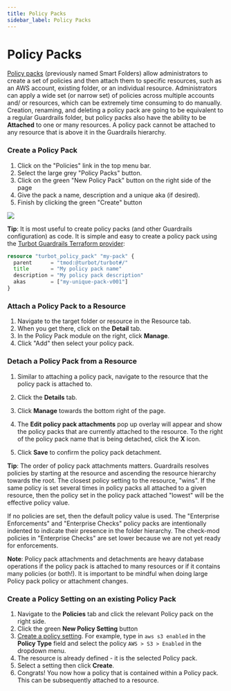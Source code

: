 ```yaml
---
title: Policy Packs
sidebar_label: Policy Packs
---
```


# Policy Packs

[Policy packs](concepts/resources/policy-packs) (previously named Smart Folders) 
allow administrators to create a set of policies and then attach them to specific 
resources, such as an AWS account, existing folder, or an individual resource. 
Administrators can apply a wide set (or narrow set) of policies across multiple 
accounts and/ or resources, which can be extremely time consuming to do manually. 
Creation, renaming, and deleting a policy pack are going to be equivalent to a 
regular Guardrails folder, but policy packs also have the ability to be **Attached** 
to one or many resources. A policy pack cannot be attached to any resource that 
is above it in the Guardrails hierarchy.

### Create a Policy Pack
1. Click on the "Policies" link in the top menu bar.
1. Select the large grey "Policy Packs" button.
1. Click on the green "New Policy Pack" button on the right side of the page
1. Give the pack a name, description and a unique aka (if desired).
1. Finish by clicking the green "Create" button

![](/images/docs/guardrails/policy-page.png)

**Tip**: It is most useful to create policy packs (and other Guardrails configuration) 
as code. It is simple and easy to create a policy pack using the 
[Turbot Guardrails Terraform provider](https://registry.terraform.io/providers/turbot/turbot/latest/docs):

```tf
resource "turbot_policy_pack" "my-pack" {
  parent      = "tmod:@turbot/turbot#/"
  title       = "My policy pack name"
  description = "My policy pack description"
  akas        = ["my-unique-pack-v001"]
}
```

### Attach a Policy Pack to a Resource

1. Navigate to the target folder or resource in the Resource tab.
2. When you get there, click on the **Detail** tab.
3. In the Policy Pack module on the right, click **Manage**.
4. Click "Add" then select your policy pack.

### Detach a Policy Pack from a Resource

1. Similar to attaching a policy pack, navigate to the resource that the policy
   pack is attached to.

2. Click the **Details** tab.

3. Click **Manage** towards the bottom right of the page.

4. The **Edit policy pack attachments** pop up overlay will appear and show the
   policy packs that are currently attached to the resource. To the right of
   the policy pack name that is being detached, click the **X** icon.

5. Click **Save** to confirm the policy pack detachment.

**Tip**: The order of policy pack attachments matters. Guardrails resolves policies
by starting at the resource and ascending the resource hierarchy towards the
root. The closest policy setting to the resource, "wins". If the same policy is
set several times in policy packs all attached to a given resource, then the
policy set in the policy pack attached "lowest" will be the effective policy
value.

If no policies are set, then the default policy value is used. The "Enterprise
Enforcements" and "Enterprise Checks" policy packs are intentionally indented
to indicate their presence in the folder hierarchy. The check-mod policies in
"Enterprise Checks" are set lower because we are not yet ready for enforcements.

**Note**: Policy pack attachments and detachments are heavy database operations
if the policy pack is attached to many resources or if it contains many
policies (or both!). It is important to be mindful when doing large Policy pack
policy or attachment changes.

### Create a Policy Setting on an existing Policy Pack

1. Navigate to the **Policies** tab and click the relevant Policy pack on the
   right side.
2. Click the green **New Policy Setting** button
3. [Create a policy setting](concepts/policies/values-settings#policy-settings).
   For example, type in `aws s3 enabled` in the **Policy Type** field and select
   the policy `AWS > S3 > Enabled` in the dropdown menu.
4. The resource is already defined - it is the selected Policy pack.
5. Select a setting then click **Create**.
6. Congrats! You now how a policy that is contained within a Policy pack. This
   can be subsequently attached to a resource.

